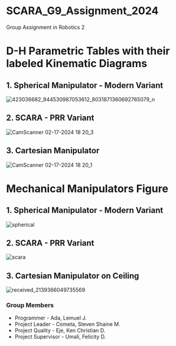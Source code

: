 # SCARA_G9_Assignment_2024
Group Assignment in Robotics 2

# D-H Parametric Tables with their labeled Kinematic Diagrams
## 1. Spherical Manipulator - Modern Variant
![423036682_944530987053612_8031871360692765079_n](https://github.com/limwelwel/SCARA_G9_Assignment_2024/assets/157485602/1a49402e-9c4f-4e4e-83c6-072d01820131)

## 2. SCARA - PRR Variant
![CamScanner 02-17-2024 18 20_3](https://github.com/limwelwel/SCARA_G9_Assignment_2024/assets/157552825/28f18327-0be2-415b-b0dc-bd96624506e2)

## 3. Cartesian Manipulator
![CamScanner 02-17-2024 18 20_1](https://github.com/limwelwel/SCARA_G9_Assignment_2024/assets/157552825/0dfb6281-7eb1-4e35-8eae-e4d845afc074)

# Mechanical Manipulators Figure
## 1. Spherical Manipulator - Modern Variant 
![spherical](https://github.com/limwelwel/SCARA_G9_Assignment_2024/assets/157497997/225632d6-a599-45f8-b22e-834e6d97eefb)

## 2. SCARA - PRR Variant
![scara](https://github.com/limwelwel/SCARA_G9_Assignment_2024/assets/157497997/49a6b05f-0fae-4866-8e02-b898535325be)

## 3. Cartesian Manipulator on Ceiling
![received_2139366049735569](https://github.com/limwelwel/SCARA_G9_Assignment_2024/assets/157552825/104a1dbf-b58f-45e3-9692-5ec3f18f5b88)


### Group Members
- Programmer - Ada, Lemuel J.
- Project Leader - Cometa, Steven Shaine M.
- Project Quality - Eje, Ken Christian D.
- Project Supervisor - Umali, Felicity D.


